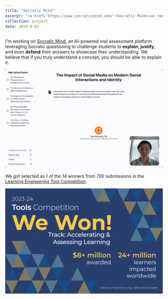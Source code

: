 ```yaml
---
title: "Socratic Mind"
excerpt: "<a href='https://www.socraticmind.com/'>Socratic Mind</a> conducts interactive oral assessment leveraging Socratic questioning to challenge students to explain, justify, and even defend their answers to showcase their understanding. <br/> <img src='/images/SocraticMindHighSchoolDemo.gif' alt='Socratic Mind Logo' style='max-width: 800px; max-height: 800px; margin-top: 5px;'>"
collection: project
date: 2024-8-02
---
```


I'm working on [Socratic Mind](https://www.socraticmind.com/), an AI-powered oral assessment platform leveraging Socratic questioning to challenge students to **explain**, **justify**, and even **defend** their answers to showcase their understanding. We believe that if you truly understand a concept, you should be able to explain it.

![Demo Video](/images/SocraticMindHighSchoolDemo.gif)

We got selected as 1 of the 14 winners from 700 submissions in the [Learning Engineering Tool Competition](https://tools-competition.org/23-24-accelerating-and-assessing-learning-winners/).

![Tools Competition Winner](/images/ToolsCompWinnerCommunicationsToolkitLearningTrack.png)